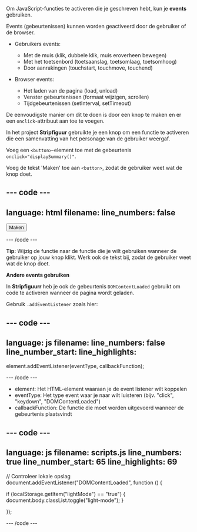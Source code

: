 Om JavaScript-functies te activeren die je geschreven hebt, kun je **events** gebruiken.

Events (gebeurtenissen) kunnen worden geactiveerd door de gebruiker of de browser.

- Gebruikers events:
  - Met de muis (klik, dubbele klik, muis eroverheen bewegen)
  - Met het toetsenbord (toetsaanslag, toetsomlaag, toetsomhoog)
  - Door aanrakingen (touchstart, touchmove, touchend)

- Browser events:
  - Het laden van de pagina (load, unload)
  - Venster gebeurtenissen (formaat wijzigen, scrollen)
  - Tijdgebeurtenissen (setInterval, setTimeout)

De eenvoudigste manier om dit te doen is door een knop te maken en er een `onclick`-attribuut aan toe te voegen.

In het project **Stripfiguur** gebruikte je een knop om een functie te activeren die een samenvatting van het personage van de gebruiker weergaf.

Voeg een `<button>`-element toe met de gebeurtenis `onclick="displaySummary()"`.

Voeg de tekst 'Maken' toe aan `<button>`, zodat de gebruiker weet wat de knop doet.

## --- code ---

language: html
filename:
line_numbers: false
--------------------------------------------------------

<button onclick="displaySummary()">Maken</button>

\--- /code ---

**Tip:** Wijzig de functie naar de functie die je wilt gebruiken wanneer de gebruiker op jouw knop klikt. Werk ook de tekst bij, zodat de gebruiker weet wat de knop doet.

**Andere events gebruiken**

In **Stripfiguurr** heb je ook de gebeurtenis `DOMContentLoaded` gebruikt om code te activeren wanneer de pagina wordt geladen.

Gebruik `.addEventListener` zoals hier:

## --- code ---

language: js
filename:
line_numbers: false
line_number_start:
line_highlights:
-----------------------------------------------------

element.addEventListener(eventType, callbackFunction);

\--- /code ---

- element: Het HTML-element waaraan je de event listener wilt koppelen
- eventType: Het type event waar je naar wilt luisteren (bijv. "click", "keydown", "DOMContentLoaded")
- callbackFunction: De functie die moet worden uitgevoerd wanneer de gebeurtenis plaatsvindt

## --- code ---

language: js
filename: scripts.js
line_numbers: true
line_number_start: 65
line_highlights: 69
--------------------------------------------------------

// Controleer lokale opslag
document.addEventListener("DOMContentLoaded", function () {

if (localStorage.getItem("lightMode") == "true") {
document.body.classList.toggle("light-mode");
}

});

\--- /code ---
